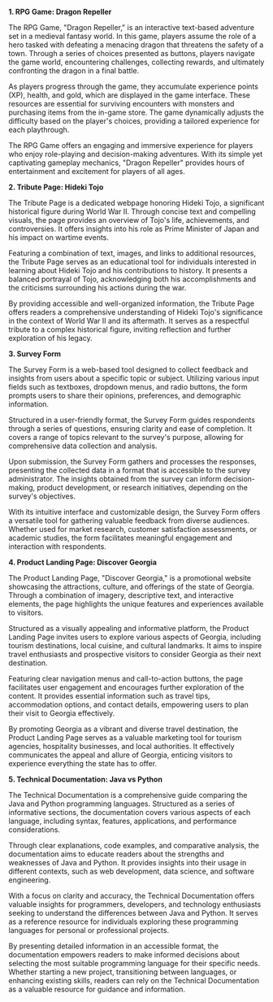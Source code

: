 
**1. RPG Game: Dragon Repeller**

The RPG Game, "Dragon Repeller," is an interactive text-based adventure set in a medieval fantasy world. In this game, players assume the role of a hero tasked with defeating a menacing dragon that threatens the safety of a town. Through a series of choices presented as buttons, players navigate the game world, encountering challenges, collecting rewards, and ultimately confronting the dragon in a final battle.

As players progress through the game, they accumulate experience points (XP), health, and gold, which are displayed in the game interface. These resources are essential for surviving encounters with monsters and purchasing items from the in-game store. The game dynamically adjusts the difficulty based on the player's choices, providing a tailored experience for each playthrough.

The RPG Game offers an engaging and immersive experience for players who enjoy role-playing and decision-making adventures. With its simple yet captivating gameplay mechanics, "Dragon Repeller" provides hours of entertainment and excitement for players of all ages.

**2. Tribute Page: Hideki Tojo**

The Tribute Page is a dedicated webpage honoring Hideki Tojo, a significant historical figure during World War II. Through concise text and compelling visuals, the page provides an overview of Tojo's life, achievements, and controversies. It offers insights into his role as Prime Minister of Japan and his impact on wartime events.

Featuring a combination of text, images, and links to additional resources, the Tribute Page serves as an educational tool for individuals interested in learning about Hideki Tojo and his contributions to history. It presents a balanced portrayal of Tojo, acknowledging both his accomplishments and the criticisms surrounding his actions during the war.

By providing accessible and well-organized information, the Tribute Page offers readers a comprehensive understanding of Hideki Tojo's significance in the context of World War II and its aftermath. It serves as a respectful tribute to a complex historical figure, inviting reflection and further exploration of his legacy.

**3. Survey Form**

The Survey Form is a web-based tool designed to collect feedback and insights from users about a specific topic or subject. Utilizing various input fields such as textboxes, dropdown menus, and radio buttons, the form prompts users to share their opinions, preferences, and demographic information.

Structured in a user-friendly format, the Survey Form guides respondents through a series of questions, ensuring clarity and ease of completion. It covers a range of topics relevant to the survey's purpose, allowing for comprehensive data collection and analysis.

Upon submission, the Survey Form gathers and processes the responses, presenting the collected data in a format that is accessible to the survey administrator. The insights obtained from the survey can inform decision-making, product development, or research initiatives, depending on the survey's objectives.

With its intuitive interface and customizable design, the Survey Form offers a versatile tool for gathering valuable feedback from diverse audiences. Whether used for market research, customer satisfaction assessments, or academic studies, the form facilitates meaningful engagement and interaction with respondents.

**4. Product Landing Page: Discover Georgia**

The Product Landing Page, "Discover Georgia," is a promotional website showcasing the attractions, culture, and offerings of the state of Georgia. Through a combination of imagery, descriptive text, and interactive elements, the page highlights the unique features and experiences available to visitors.

Structured as a visually appealing and informative platform, the Product Landing Page invites users to explore various aspects of Georgia, including tourism destinations, local cuisine, and cultural landmarks. It aims to inspire travel enthusiasts and prospective visitors to consider Georgia as their next destination.

Featuring clear navigation menus and call-to-action buttons, the page facilitates user engagement and encourages further exploration of the content. It provides essential information such as travel tips, accommodation options, and contact details, empowering users to plan their visit to Georgia effectively.

By promoting Georgia as a vibrant and diverse travel destination, the Product Landing Page serves as a valuable marketing tool for tourism agencies, hospitality businesses, and local authorities. It effectively communicates the appeal and allure of Georgia, enticing visitors to experience everything the state has to offer.

**5. Technical Documentation: Java vs Python**

The Technical Documentation is a comprehensive guide comparing the Java and Python programming languages. Structured as a series of informative sections, the documentation covers various aspects of each language, including syntax, features, applications, and performance considerations.

Through clear explanations, code examples, and comparative analysis, the documentation aims to educate readers about the strengths and weaknesses of Java and Python. It provides insights into their usage in different contexts, such as web development, data science, and software engineering.

With a focus on clarity and accuracy, the Technical Documentation offers valuable insights for programmers, developers, and technology enthusiasts seeking to understand the differences between Java and Python. It serves as a reference resource for individuals exploring these programming languages for personal or professional projects.

By presenting detailed information in an accessible format, the documentation empowers readers to make informed decisions about selecting the most suitable programming language for their specific needs. Whether starting a new project, transitioning between languages, or enhancing existing skills, readers can rely on the Technical Documentation as a valuable resource for guidance and information.
